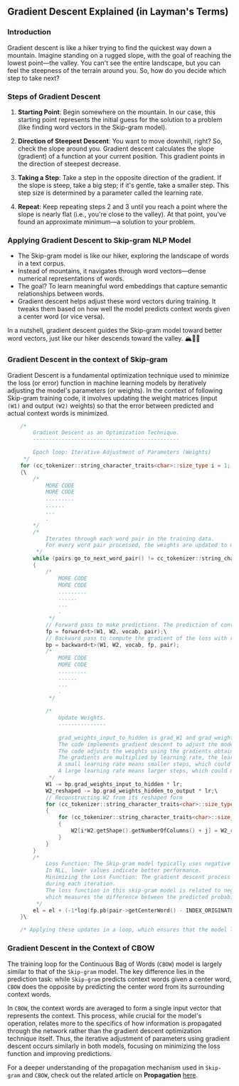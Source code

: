 ## Gradient Descent Explained (in Layman's Terms)

### Introduction
Gradient descent is like a hiker trying to find the quickest way down a mountain. Imagine standing on a rugged slope, with the goal of reaching the lowest point—the valley. You can't see the entire landscape, but you can feel the steepness of the terrain around you. So, how do you decide which step to take next?

### Steps of Gradient Descent
1. **Starting Point**: Begin somewhere on the mountain. In our case, this starting point represents the initial guess for the solution to a problem (like finding word vectors in the Skip-gram model).

2. **Direction of Steepest Descent**: You want to move downhill, right? So, check the slope around you. Gradient descent calculates the slope (gradient) of a function at your current position. This gradient points in the direction of steepest decrease.

3. **Taking a Step**: Take a step in the opposite direction of the gradient. If the slope is steep, take a big step; if it's gentle, take a smaller step. This step size is determined by a parameter called the learning rate.

4. **Repeat**: Keep repeating steps 2 and 3 until you reach a point where the slope is nearly flat (i.e., you're close to the valley). At that point, you've found an approximate minimum—a solution to your problem.

### Applying Gradient Descent to Skip-gram NLP Model
- The Skip-gram model is like our hiker, exploring the landscape of words in a text corpus.
- Instead of mountains, it navigates through word vectors—dense numerical representations of words.
- The goal? To learn meaningful word embeddings that capture semantic relationships between words.
- Gradient descent helps adjust these word vectors during training. It tweaks them based on how well the model predicts context words given a center word (or vice versa).

In a nutshell, gradient descent guides the Skip-gram model toward better word vectors, just like our hiker descends toward the valley. 🏔️🚶‍♂️

### Gradient Descent in the context of Skip-gram
Gradient Descent is a fundamental optimization technique used to minimize the loss (or error) function in machine learning models by iteratively adjusting the model's parameters (or weights). In the context of following Skip-gram training code, it involves updating the weight matrices (input `(W1)` and output `(W2)` weights) so that the error between predicted and actual context words is minimized.
```C++    
    /*
        Gradient Descent as an Optimization Technique.
        ----------------------------------------------

        Epoch loop: Iterative Adjustment of Parameters (Weights) 
     */
    for (cc_tokenizer::string_character_traits<char>::size_type i = 1; i <= epoch; i++)\
    {\
        /* 
            MORE CODE 
            MORE CODE 
            .........
            ......
            ...
            .
        */            
        /* 
            Iterates through each word pair in the training data.
            For every word pair processed, the weights are updated to minimize the error (loss) gradually
         */  
        while (pairs.go_to_next_word_pair() != cc_tokenizer::string_character_traits<char>::eof())
        {
            /* 
                MORE CODE 
                MORE CODE 
                .........
                ......
                ...
                .
             */                       
            // Forward pass to make predictions. The prediction of context words given a center word            
            fp = forward<t>(W1, W2, vocab, pair);\
            // Backward pass to compute the gradient of the loss with respect to the weights 
            bp = backward<t>(W1, W2, vocab, fp, pair);
            /* 
                MORE CODE 
                MORE CODE 
                .........
                ......
                ...
                .
             */ 
           
            /* 
                Update Weights.
                --------------- 
                
                grad_weights_input_to_hidden is grad_W1 and grad_weights_hidden_to_out is grad_W2.
                The code implements gradient descent to adjust the model's parameters (weights W1 and W2).
                The code adjusts the weights using the gradients obtained from the backward pass.
                The gradients are multiplied by learning rate, the learning rate determines step size for weight updates.
                A small learning rate means smaller steps, which could result in slower learning but more precise convergence.
                A large learning rate means larger steps, which could make learning faster but risk overshooting the optimal solution. The learning rate (lr) controls how quickly or slowly a model's weights are updated during gradient descent. 
             */
            W1 -= bp.grad_weights_input_to_hidden * lr;            
            W2_reshaped -= bp.grad_weights_hidden_to_output * lr;\
            // Reconstructing W2 from its reshaped form
            for (cc_tokenizer::string_character_traits<char>::size_type i = 0; i < W2.getShape().getDimensionsOfArray().getNumberOfInnerArrays(); i++)
            {
                for (cc_tokenizer::string_character_traits<char>::size_type j = 0; j < W2.getShape().getNumberOfColumns(); j++)
                {
                    W2[i*W2.getShape().getNumberOfColumns() + j] = W2_reshaped[i*W2_reshaped.getShape().getNumberOfColumns() + j];
                }
            }
        }
        /* 
            Loss Function: The Skip-gram model typically uses negative log-likelihood (NLL) as the loss function.
            In NLL, lower values indicate better performance. 
            Minimizing the Loss Function: The gradient descent process minimizes this loss function by adjusting the weights
            during each iteration. 
            The loss function in this skip-gram model is related to negative log-likelihood (NLL), 
            which measures the difference between the predicted probabilities and the actual context word probabilities
         */
        el = el + (-1*log(fp.pb(pair->getCenterWord() - INDEX_ORIGINATES_AT_VALUE)));\
    }\

    /* Applying these updates in a loop, which ensures that the model learns to make better predictions by reducing the error with each iteration. */
```

### Gradient Descent in the Context of CBOW
The training loop for the Continuous Bag of Words (`CBOW`) model is largely similar to that of the `Skip-gram` model. The key difference lies in the prediction task: while `Skip-gram` predicts context words given a center word, `CBOW` does the opposite by predicting the center word from its surrounding context words.

In `CBOW`, the context words are averaged to form a single input vector that represents the context. This process, while crucial for the model's operation, relates more to the specifics of how information is propagated through the network rather than the gradient descent optimization technique itself. Thus, the iterative adjustment of parameters using gradient descent occurs similarly in both models, focusing on minimizing the loss function and improving predictions.

For a deeper understanding of the propagation mechanism used in `Skip-gram` and `CBOW`, check out the related article on **Propagation** [here](PROPOGATION.md).